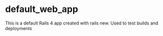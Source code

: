 # default_web_app
This is a default Rails 4 app created with rails new. Used to test builds and deployments
